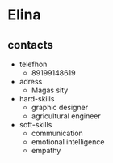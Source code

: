 # Elina
##  contacts
 * telefhon
   + 89199148619
 * adress
   + Magas sity
 * hard-skills
   + graphic designer
   + agricultural engineer
 * soft-skills
   + communication
   + emotional intelligence
   + empathy

